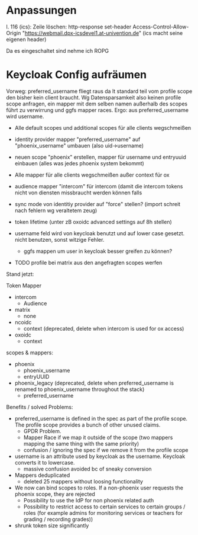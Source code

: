 # Anpassungen
l. 116 (ics): Zeile löschen:    http-response set-header Access-Control-Allow-Origin "https://webmail.dpx-icsdevel1.at-univention.de"
(ics macht seine eigenen header)


Da es eingeschaltet sind nehme ich ROPG  

# Keycloak Config aufräumen

Vorweg: preferred_username fliegt raus da lt standard teil vom profile scope den bisher kein client braucht.
Wg Datensparsamkeit also keinen profile scope anfragen, ein mapper mit dem selben namen außerhalb des scopes
führt zu verwirrung und ggfs mapper races. Ergo: aus preferred_username wird username.

* Alle default scopes und additional scopes für alle clients wegschmeißen
* identity provider mapper "preferred_username" auf "phoenix_username" umbauen (also uid->username)
* neuen scope "phoenix" erstellen, mapper für username und entryuuid einbauen (alles was jedes phoenix system bekommt)
* Alle mapper für alle clients wegschmeißen außer context für ox
* audience mapper "intercom" für intercom (damit die intercom tokens nicht von diensten missbraucht werden können falls
* sync mode von identitiy provider auf "force" stellen? (import schreit nach fehlern wg veraltetem zeug)
* token lifetime (unter zB oxoidc advanced settings auf 8h stellen)

* username feld wird von keycloak benutzt und auf lower case gesetzt. nicht benutzen, sonst witzige Fehler. 
  * ggfs mappen um user in keycloak besser greifen zu können?

* TODO profile bei matrix aus den angefragten scopes werfen


Stand jetzt: 

Token Mapper

* intercom
  * Audience
* matrix
  * none
* ncoidc
  * context (deprecated, delete when intercom is used for ox access)
* oxoidc
  * context

scopes & mappers:
* phoenix
  * phoenix_username
  * entryUUID
* phoenix_legacy (deprecated, delete when preferred_username is renamed to phoenix_username throughout the stack)
  * preferred_username


Benefits / solved Problems:
* preferred_username is defined in the spec as part of the profile scope. The profile scope provides a bunch 
of other unused claims. 
  * GPDR Problem. 
  * Mapper Race if we map it outside of the scope (two mappers mapping the same thing with the same priority)
  * confusion / ignoring the spec if we remove it from the profile scope
* username is an attribute used by keycloak as the username. Keycloak converts it to lowercase.
  * massive confusion avoided bc of sneaky conversion
* Mappers deduplicated
  * deleted 25 mappers without loosing functionality
* We now can bind scopes to roles. If a non-phoenix user requests the phoenix scope, they are rejected
  * Possibility to use the IdP for non phoenix related auth
  * Possibility to restrict access to certain services to certain groups / roles (for example admins for
monitoring services or teachers for grading / recording grades))
* shrunk token size significantly
